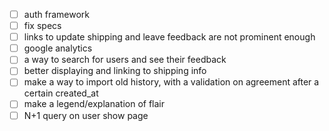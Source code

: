 - [ ] auth framework
- [ ] fix specs
- [ ] links to update shipping and leave feedback are not prominent enough
- [ ] google analytics
- [ ] a way to search for users and see their feedback
- [ ] better displaying and linking to shipping info
- [ ] make a way to import old history, with a validation on agreement after a certain created_at
- [ ] make a legend/explanation of flair
- [ ] N+1 query on user show page
